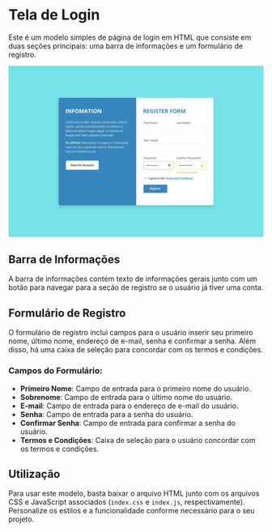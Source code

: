 # Tela de Login

Este é um modelo simples de página de login em HTML que consiste em duas seções principais: uma barra de informações e um formulário de registro.


![Imagem Base](BaseImage.png)


## Barra de Informações

A barra de informações contém texto de informações gerais junto com um botão para navegar para a seção de registro se o usuário já tiver uma conta.

## Formulário de Registro

O formulário de registro inclui campos para o usuário inserir seu primeiro nome, último nome, endereço de e-mail, senha e confirmar a senha. Além disso, há uma caixa de seleção para concordar com os termos e condições.

### Campos do Formulário:

- **Primeiro Nome**: Campo de entrada para o primeiro nome do usuário.
- **Sobrenome**: Campo de entrada para o último nome do usuário.
- **E-mail**: Campo de entrada para o endereço de e-mail do usuário.
- **Senha**: Campo de entrada para a senha do usuário.
- **Confirmar Senha**: Campo de entrada para confirmar a senha do usuário.
- **Termos e Condições**: Caixa de seleção para o usuário concordar com os termos e condições.

## Utilização

Para usar este modelo, basta baixar o arquivo HTML junto com os arquivos CSS e JavaScript associados (`index.css` e `index.js`, respectivamente).
Personalize os estilos e a funcionalidade conforme necessário para o seu projeto.

